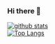 ### Hi there 👋

<!--
**KasturiWagh/KasturiWagh** is a ✨ _special_ ✨ repository because its `README.md` (this file) appears on your GitHub profile.

Here are some ideas to get you started:

- 🔭 I’m currently working on ...
- 🌱 I’m currently learning ...
- 👯 I’m looking to collaborate on ...
- 🤔 I’m looking for help with ...
- 💬 Ask me about ...
- 📫 How to reach me: ...
- 😄 Pronouns: ...
- ⚡ Fun fact: ...
-->

[![github stats](https://github-readme-stats.vercel.app/api?username=KasturiWagh&theme=radical)](https://github.com/KasturiWagh/github-readme-stats)  
[![Top Langs](https://github-readme-stats.vercel.app/api/top-langs/?username=KasturiWagh&layout=compact&theme=radical)](https://github.com/KasturiWagh/github-readme-stats)
